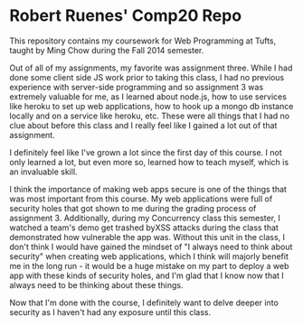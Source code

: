 Robert Ruenes' Comp20 Repo
==========================

This repository contains my coursework for Web Programming at Tufts, taught by Ming Chow during the Fall 2014 semester.

Out of all of my assignments, my favorite was assignment three. While I had done some client side JS work prior to taking this class, I had no previous experience with server-side programming and so assignment 3 was extremely valuable for me, as I learned about node.js, how to use services like heroku to set up web applications, how to hook up a mongo db instance locally and on a service like heroku, etc. These were all things that I had no clue about before this class and I really feel like I gained a lot out of that assignment.

I definitely feel like I've grown a lot since the first day of this course. I not only learned a lot, but even more so, learned how to teach myself, which is an invaluable skill.

I think the importance of making web apps secure is one of the things that was most important from this course. My web applications were full of security holes that got shown to me during the grading process of assignment 3. Additionally, during my Concurrency class this semester, I watched a team's demo get trashed byXSS attacks during the class that demonstrated how vulnerable the app was. Without this unit in the class, I don't think I would have gained the mindset of "I always need to think about security" when creating web applications, which I think will majorly benefit me in the long run - it would be a huge mistake on my part to deploy a web app with these kinds of security holes, and I'm glad that I know now that I always need to be thinking about these things.

Now that I'm done with the course, I definitely want to delve deeper into security as I haven't had any exposure until this class.
